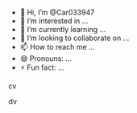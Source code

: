 - 👋 Hi, I’m @Car033947
- 👀 I’m interested in ...
- 🌱 I’m currently learning ...
- 💞️ I’m looking to collaborate on ...
- 📫 How to reach me ...
- 😄 Pronouns: ...
- ⚡ Fun fact: ...

<!---
Car033947/Car033947 is a ✨ special ✨ repository because its `README.md` (this file) appears on your GitHub profile.
You can click the Preview link to take a look at your changes.
--->cv
dv



